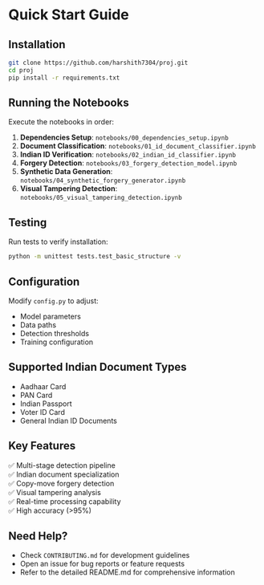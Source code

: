 # Quick Start Guide

## Installation

```bash
git clone https://github.com/harshith7304/proj.git
cd proj
pip install -r requirements.txt
```

## Running the Notebooks

Execute the notebooks in order:

1. **Dependencies Setup**: `notebooks/00_dependencies_setup.ipynb`
2. **Document Classification**: `notebooks/01_id_document_classifier.ipynb`  
3. **Indian ID Verification**: `notebooks/02_indian_id_classifier.ipynb`
4. **Forgery Detection**: `notebooks/03_forgery_detection_model.ipynb`
5. **Synthetic Data Generation**: `notebooks/04_synthetic_forgery_generator.ipynb`
6. **Visual Tampering Detection**: `notebooks/05_visual_tampering_detection.ipynb`

## Testing

Run tests to verify installation:

```bash
python -m unittest tests.test_basic_structure -v
```

## Configuration

Modify `config.py` to adjust:
- Model parameters
- Data paths  
- Detection thresholds
- Training configuration

## Supported Indian Document Types

- Aadhaar Card
- PAN Card
- Indian Passport
- Voter ID Card
- General Indian ID Documents

## Key Features

✅ Multi-stage detection pipeline  
✅ Indian document specialization  
✅ Copy-move forgery detection  
✅ Visual tampering analysis  
✅ Real-time processing capability  
✅ High accuracy (>95%)  

## Need Help?

- Check `CONTRIBUTING.md` for development guidelines
- Open an issue for bug reports or feature requests
- Refer to the detailed README.md for comprehensive information
